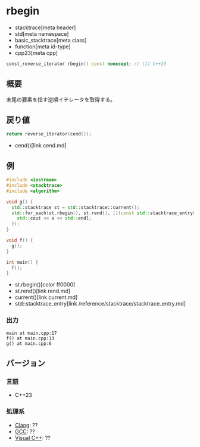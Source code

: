 # rbegin
* stacktrace[meta header]
* std[meta namespace]
* basic_stacktrace[meta class]
* function[meta id-type]
* cpp23[meta cpp]

```cpp
const_reverse_iterator rbegin() const noexcept; // (1) C++23
```

## 概要
末尾の要素を指す逆順イテレータを取得する。


## 戻り値
```cpp
return reverse_iterator(cend());
```
* cend()[link cend.md]


## 例
```cpp example
#include <iostream>
#include <stacktrace>
#include <algorithm>

void g() {
  std::stacktrace st = std::stacktrace::current();
  std::for_each(st.rbegin(), st.rend(), [](const std::stacktrace_entry& x) {
    std::cout << x << std::endl;
  }):
}

void f() {
  g();
}

int main() {
  f();
}
```
* st.rbegin()[color ff0000]
* st.rend()[link rend.md]
* current()[link current.md]
* std::stacktrace_entry[link /reference/stacktrace/stacktrace_entry.md]

### 出力
```
main at main.cpp:17
f() at main.cpp:13
g() at main.cpp:6
```


## バージョン
### 言語
- C++23

### 処理系
- [Clang](/implementation.md#clang): ??
- [GCC](/implementation.md#gcc): ??
- [Visual C++](/implementation.md#visual_cpp): ??
